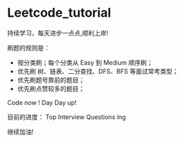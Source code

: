 # Leetcode_tutorial
持续学习，每天进步一点点,顺利上岸!

刷题的规则是：
- 按分类刷；每个分类从 Easy 到 Medium 顺序刷；
- 优先刷 树、链表、二分查找、DFS、BFS 等面试常考类型；
- 优先刷题号靠前的题目；
- 优先刷点赞较多的题目；

Code now ! Day Day up!

目前的进度：
Top Interview Questions ing

继续加油!
